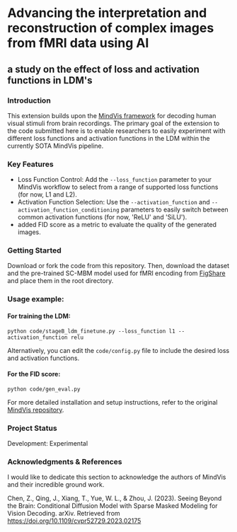 # Advancing the interpretation and reconstruction of complex images from fMRI data using AI

## a study on the effect of loss and activation functions in LDM's

### Introduction

This extension builds upon the [MindVis framework](https://doi.org/10.1109/cvpr52729.2023.02175) for decoding human visual stimuli from brain recordings. The primary goal of the extension to the code submitted here is to enable researchers to easily experiment with different loss functions and activation functions in the LDM within the currently SOTA MindVis pipeline.

### Key Features

- Loss Function Control: Add the `--loss_function` parameter to your MindVis workflow to select from a range of supported loss functions (for now, L1 and L2).
- Activation Function Selection: Use the `--activation_function` and `--activation_function_conditioning` parameters to easily switch between common activation functions (for now, 'ReLU' and 'SiLU').
- added FID score as a metric to evaluate the quality of the generated images.

### Getting Started

Download or fork the code from this repository. Then, download the dataset and the pre-trained SC-MBM model used for fMRI encoding from [FigShare](https://figshare.com/s/94cd778e6afafb00946e) and place them in the root directory.

### Usage example:

#### For training the LDM:

    python code/stageB_ldm_finetune.py --loss_function l1 --activation_function relu

Alternatively, you can edit the `code/config.py` file to include the desired loss and activation functions.

#### For the FID score:

    python code/gen_eval.py

For more detailed installation and setup instructions, refer to the original [MindVis repository](https://github.com/zjc062/mind-vis).

### Project Status

Development: Experimental

### Acknowledgments & References

I would like to dedicate this section to acknowledge the authors of MindVis and their incredible ground work.

Chen, Z., Qing, J., Xiang, T., Yue, W. L., & Zhou, J. (2023). Seeing
Beyond the Brain: Conditional Diffusion Model with Sparse Masked
Modeling for Vision Decoding. arXiv. Retrieved from https://doi.org/10.1109/cvpr52729.2023.02175
